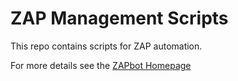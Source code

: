 # ZAP Management Scripts
This repo contains scripts for ZAP automation.

For more details see the [ZAPbot Homepage](http://zapbot.github.io/zap-mgmt-scripts/index.html)
